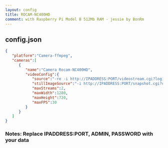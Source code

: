 ```yaml
---
layout: config
title: ROCAM-NC400HD
comment: with Raspberry Pi Model B 512Mb RAM - jessie by BonRm
---
```

## config.json

```json
{
   "platform":"Camera-ffmpeg",
   "cameras":[
      {
         "name":"Camera Rocam-NC400HD",
         "videoConfig":{
            "source":"-re -i http://IPADDRESS:PORT/videostream.cgi?loginuse=ADMIN&loginpas=PASSWORD",
            "stillImageSource":"-i http://IPADDRESS:PORT/snapshot.cgi?user=ADMIN&pwd=PASSWORD",
            "maxStreams":2,
            "maxWidth":1280,
            "maxHeight":720,
            "maxFPS":30
         }
      }
   ]
}
```

### Notes: Replace IPADDRESS:PORT, ADMIN, PASSWORD with your data
